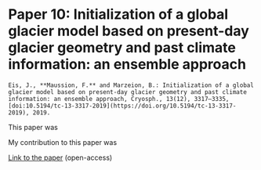 # Paper 10: Initialization of a global glacier model based on present-day glacier geometry and past climate information: an ensemble approach

```{admonition} Citation
Eis, J., **Maussion, F.** and Marzeion, B.: Initialization of a global glacier model based on present-day glacier geometry and past climate information: an ensemble approach, Cryosph., 13(12), 3317–3335, [doi:10.5194/tc-13-3317-2019](https://doi.org/10.5194/tc-13-3317-2019), 2019.
```

This paper was 

My contribution to this paper was

[Link to the paper](https://doi.org/10.5194/tc-13-3317-2019) (open-access)
